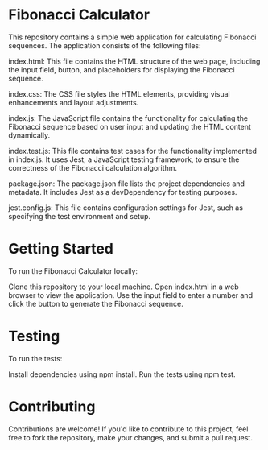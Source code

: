 # Fibonacci Calculator

This repository contains a simple web application for calculating Fibonacci sequences. The application consists of the following files:

index.html: This file contains the HTML structure of the web page, including the input field, button, and placeholders for displaying the Fibonacci sequence.

index.css: The CSS file styles the HTML elements, providing visual enhancements and layout adjustments.

index.js: The JavaScript file contains the functionality for calculating the Fibonacci sequence based on user input and updating the HTML content dynamically.

index.test.js: This file contains test cases for the functionality implemented in index.js. It uses Jest, a JavaScript testing framework, to ensure the correctness of the Fibonacci calculation algorithm.

package.json: The package.json file lists the project dependencies and metadata. It includes Jest as a devDependency for testing purposes.

jest.config.js: This file contains configuration settings for Jest, such as specifying the test environment and setup.

# Getting Started

To run the Fibonacci Calculator locally:

Clone this repository to your local machine.
Open index.html in a web browser to view the application.
Use the input field to enter a number and click the button to generate the Fibonacci sequence.

# Testing
To run the tests:

Install dependencies using npm install.
Run the tests using npm test.


# Contributing
Contributions are welcome! If you'd like to contribute to this project, feel free to fork the repository, make your changes, and submit a pull request.
